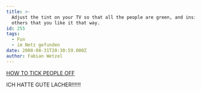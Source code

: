 ```yaml
---
title: >-
  Adjust the tint on your TV so that all the people are green, and insist to
  others that you like it that way.
id: 255
tags:
  - Fun
  - im Netz gefunden
date: 2008-08-31T20:30:59.000Z
author: Fabian Wetzel
---
```


[HOW TO TICK PEOPLE OFF](http://artlung.com/smorgasborg/how_to_tick_people_off.shtml)

ICH HATTE GUTE LACHER!!!!!!

